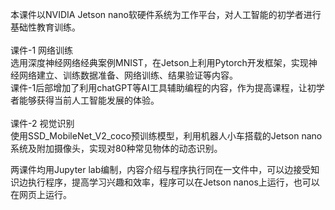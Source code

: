 本课件以NVIDIA Jetson nano软硬件系统为工作平台，对人工智能的初学者进行基础性教育训练。<br><br>
课件-1 网络训练<br>
选用深度神经网络经典案例MNIST，在Jetson上利用Pytorch开发框架，实现神经网络建立、训练数据准备、网络训练、结果验证等内容。<br>
课件-1后部增加了利用chatGPT等AI工具辅助编程的内容，作为提高课程，让初学者能够获得当前人工智能发展的体验。<br><br>
课件-2 视觉识别<br>
使用SSD_MobileNet_V2_coco预训练模型，利用机器人小车搭载的Jetson nano系统及附加摄像头，实现对80种常见物体的动态识别。<br>

两课件均用Jupyter lab编制，内容介绍与程序执行同在一文件中，可以边接受知识边执行程序，提高学习兴趣和效率，程序可以在Jetson nanos上运行，也可以在网页上运行。<br>


